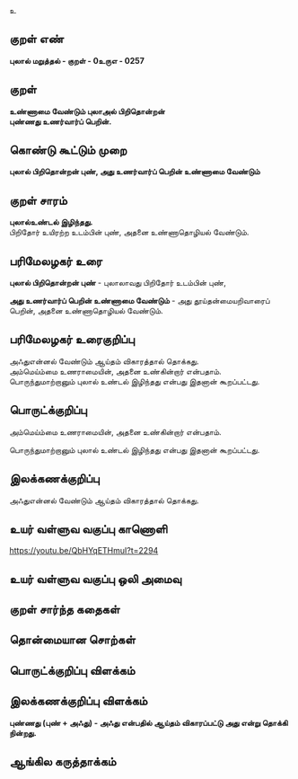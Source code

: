 உ

## குறள் எண் 

**புலால் மறுத்தல் - குறள் - 0உருஎ - 0257**  

## குறள் 

**உண்ணாமை வேண்டும் புலாஅல் பிறிதொன்றன்  
புண்ணது உணர்வார்ப் பெறின்.**

## கொண்டு கூட்டும் முறை

**புலால் பிறிதொன்றன் புண், அது உணர்வார்ப் பெறின் உண்ணாமை வேண்டும்**

## குறள் சாரம் 

**புலால்உண்டல் இழிந்தது.**  
பிறிதோர் உயிரற்ற உடம்பின் புண், அதனை உண்ணாதொழியல் வேண்டும்.  
 
## பரிமேலழகர் உரை

**புலால் பிறிதொன்றன் புண்** - புலாலாவது பிறிதோர் உடம்பின் புண்,  

**அது உணர்வார்ப் பெறின் உண்ணாமை வேண்டும்** - அது தூய்தன்மையறிவாரைப் பெறின், அதனை உண்ணாதொழியல் வேண்டும்.

## பரிமேலழகர் உரைகுறிப்பு   

அஃதுஎன்னல் வேண்டும் ஆய்தம் விகாரத்தால் தொக்கது.  
அம்மெய்ம்மை உணராமையின், அதனை உண்கின்றார் என்பதாம்.  
பொருந்துமாற்றானும் புலால் உண்டல் இழிந்தது என்பது இதனான் கூறப்பட்டது.    

## பொருட்க்குறிப்பு 

அம்மெய்ம்மை உணராமையின், அதனை உண்கின்றார் என்பதாம்.  

பொருந்துமாற்றானும் புலால் உண்டல் இழிந்தது என்பது இதனான் கூறப்பட்டது. 

## இலக்கணக்குறிப்பு  

அஃதுஎன்னல் வேண்டும் ஆய்தம் விகாரத்தால் தொக்கது.  

## உயர் வள்ளுவ வகுப்பு காணொளி

https://youtu.be/QbHYqETHmuI?t=2294

## உயர் வள்ளுவ வகுப்பு ஒலி அமைவு 

 
## குறள் சார்ந்த கதைகள் 


## தொன்மையான சொற்கள்


## பொருட்க்குறிப்பு விளக்கம்


## இலக்கணக்குறிப்பு விளக்கம்

**புண்ணது (புண் + அஃது) - அஃது என்பதில் ஆய்தம் விகாரப்பட்டு அது என்று தொக்கி நின்றது.**

## ஆங்கில கருத்தாக்கம் 


